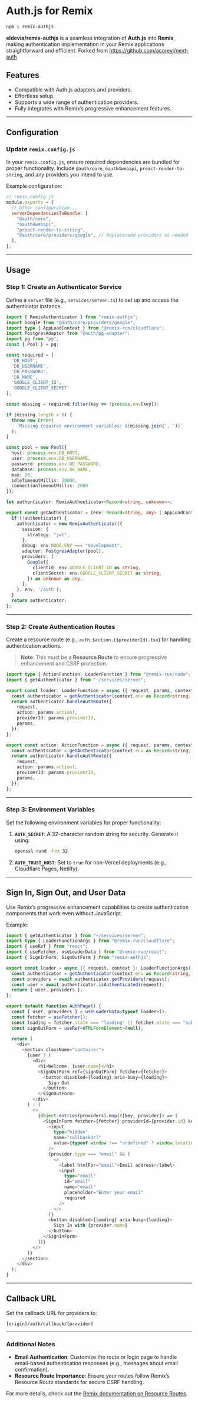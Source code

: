 # Auth.js for Remix

```bash
npm i remix-authjs
```

**eldevia/remix-authjs** is a seamless integration of **Auth.js** into **Remix**, making authentication implementation in your Remix applications straightforward and efficient. Forked from https://github.com/acoreyj/next-auth

## Features

- Compatible with Auth.js adapters and providers.
- Effortless setup.
- Supports a wide range of authentication providers.
- Fully integrates with Remix’s progressive enhancement features.

---

## Configuration

### Update `remix.config.js`

In your `remix.config.js`, ensure required dependencies are bundled for proper functionality. Include `@auth/core`, `oauth4webapi`, `preact-render-to-string`, and any providers you intend to use.

Example configuration:

```js
// remix.config.js
module.exports = {
  // Other configuration...
  serverDependenciesToBundle: [
    "@auth/core",
    "oauth4webapi",
    "preact-render-to-string",
    "@auth/core/providers/google", // Replace/add providers as needed
  ],
};
```

---

## Usage

### Step 1: Create an Authenticator Service

Define a `server` file (e.g., `services/server.ts`) to set up and access the authenticator instance.

```ts
import { RemixAuthenticator } from "remix-authjs";
import Google from "@auth/core/providers/google";
import type { AppLoadContext } from "@remix-run/cloudflare";
import PostgresAdapter from "@auth/pg-adapter";
import pg from "pg";
const { Pool } = pg;

const required = [
  'DB_HOST',
  'DB_USERNAME',
  'DB_PASSWORD',
  'DB_NAME',
  'GOOGLE_CLIENT_ID',
  'GOOGLE_CLIENT_SECRET'
];

const missing = required.filter(key => !process.env[key]);

if (missing.length > 0) {
  throw new Error(
    `Missing required environment variables: ${missing.join(', ')}`
  );
}

const pool = new Pool({
  host: process.env.DB_HOST,
  user: process.env.DB_USERNAME,
  password: process.env.DB_PASSWORD,
  database: process.env.DB_NAME,
  max: 20,
  idleTimeoutMillis: 30000,
  connectionTimeoutMillis: 2000
});

let authenticator: RemixAuthenticator<Record<string, unknown>>;

export const getAuthenticator = (env: Record<string, any> | AppLoadContext) => {
  if (!authenticator) {
    authenticator = new RemixAuthenticator({
      session: {
        strategy: "jwt",
      },
      debug: env.NODE_ENV === "development",
      adapter: PostgresAdapter(pool),
      providers: [
        Google({
          clientId: env.GOOGLE_CLIENT_ID as string,
          clientSecret: env.GOOGLE_CLIENT_SECRET as string,
        }) as unknown as any,
      ],
    }, env, '/auth');
  }
  return authenticator;
};
```

---

### Step 2: Create Authentication Routes

Create a resource route (e.g., `auth.$action.($providerId).tsx`) for handling authentication actions.

> **Note**: This must be a **Resource Route** to ensure progressive enhancement and CSRF protection.

```ts
import type { ActionFunction, LoaderFunction } from "@remix-run/node";
import { getAuthenticator } from "~/services/server";

export const loader: LoaderFunction = async ({ request, params, context }) => {
  const authenticator = getAuthenticator(context.env as Record<string, string>);
  return authenticator.handleAuthRoute({
    request,
    action: params.action!,
    providerId: params.providerId,
    params,
  });
};

export const action: ActionFunction = async ({ request, params, context }) => {
  const authenticator = getAuthenticator(context.env as Record<string, string>);
  return authenticator.handleAuthRoute({
    request,
    action: params.action!,
    providerId: params.providerId,
    params,
  });
};
```

---

### Step 3: Environment Variables

Set the following environment variables for proper functionality:

1. **`AUTH_SECRET`**: A 32-character random string for security. Generate it using:
   ```bash
   openssl rand -hex 32
   ```

2. **`AUTH_TRUST_HOST`**: Set to `true` for non-Vercel deployments (e.g., Cloudflare Pages, Netlify).

---

## Sign In, Sign Out, and User Data

Use Remix’s progressive enhancement capabilities to create authentication components that work even without JavaScript.

Example:

```ts
import { getAuthenticator } from "~/services/server";
import type { LoaderFunctionArgs } from "@remix-run/cloudflare";
import { useRef } from "react";
import { useFetcher, useLoaderData } from "@remix-run/react";
import { SignInForm, SignOutForm } from "remix-authjs";

export const loader = async ({ request, context }: LoaderFunctionArgs) => {
  const authenticator = getAuthenticator(context.env as Record<string, any>);
  const providers = await authenticator.getProviders(request);
  const user = await authenticator.isAuthenticated(request);
  return { user, providers };
};

export default function AuthPage() {
  const { user, providers } = useLoaderData<typeof loader>();
  const fetcher = useFetcher();
  const loading = fetcher.state === "loading" || fetcher.state === "submitting";
  const signOutForm = useRef<HTMLFormElement>(null);

  return (
    <div>
      <section className="container">
        {user ? (
          <div>
            <h1>Welcome, {user.name}</h1>
            <SignOutForm ref={signOutForm} fetcher={fetcher}>
              <button disabled={loading} aria-busy={loading}>
                Sign Out
              </button>
            </SignOutForm>
          </div>
        ) : (
          <>
            {Object.entries(providers).map(([key, provider]) => (
              <SignInForm fetcher={fetcher} providerId={provider.id} key={key}>
                <input
                  type="hidden"
                  name="callbackUrl"
                  value={typeof window !== "undefined" ? window.location.href : ""}
                />
                {provider.type === "email" && (
                  <>
                    <label htmlFor="email">Email address</label>
                    <input
                      type="email"
                      id="email"
                      name="email"
                      placeholder="Enter your email"
                      required
                    />
                  </>
                )}
                <button disabled={loading} aria-busy={loading}>
                  Sign In with {provider.name}
                </button>
              </SignInForm>
            ))}
          </>
        )}
      </section>
    </div>
  );
}
```

---

## Callback URL

Set the callback URL for providers to:

```
[origin]/auth/callback/[provider]
```

---

### Additional Notes

- **Email Authentication**: Customize the route or login page to handle email-based authentication responses (e.g., messages about email confirmation).
- **Resource Route Importance**: Ensure your routes follow Remix’s Resource Route standards for secure CSRF handling.

For more details, check out the [Remix documentation on Resource Routes](https://remix.run/docs/en/main/guides/resource-routes).

